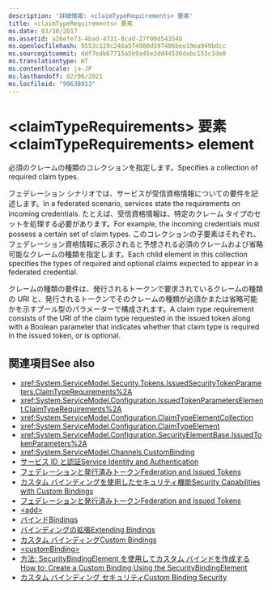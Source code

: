 ```yaml
---
description: '詳細情報: <claimTypeRequirements> 要素'
title: <claimTypeRequirements> 要素
ms.date: 03/30/2017
ms.assetid: a26efe73-4bad-4731-8cad-27f00d54354b
ms.openlocfilehash: 9553c129c246a5f4980d597406bee19ea949bdcc
ms.sourcegitcommit: ddf7edb67715a5b9a45e3dd44536dabc153c1de0
ms.translationtype: HT
ms.contentlocale: ja-JP
ms.lasthandoff: 02/06/2021
ms.locfileid: "99638913"
---
```

# <a name="claimtyperequirements-element"></a><span data-ttu-id="e7c31-103">\<claimTypeRequirements> 要素</span><span class="sxs-lookup"><span data-stu-id="e7c31-103">\<claimTypeRequirements> element</span></span>

<span data-ttu-id="e7c31-104">必須のクレームの種類のコレクションを指定します。</span><span class="sxs-lookup"><span data-stu-id="e7c31-104">Specifies a collection of required claim types.</span></span>  
  
 <span data-ttu-id="e7c31-105">フェデレーション シナリオでは、サービスが受信資格情報についての要件を記述します。</span><span class="sxs-lookup"><span data-stu-id="e7c31-105">In a federated scenario, services state the requirements on incoming credentials.</span></span> <span data-ttu-id="e7c31-106">たとえば、受信資格情報は、特定のクレーム タイプのセットを処理する必要があります。</span><span class="sxs-lookup"><span data-stu-id="e7c31-106">For example, the incoming credentials must possess a certain set of claim types.</span></span> <span data-ttu-id="e7c31-107">このコレクションの子要素はそれぞれ、フェデレーション資格情報に表示されると予想される必須のクレームおよび省略可能なクレームの種類を指定します。</span><span class="sxs-lookup"><span data-stu-id="e7c31-107">Each child element in this collection specifies the types of required and optional claims expected to appear in a federated credential.</span></span>  
  
 <span data-ttu-id="e7c31-108">クレームの種類の要件は、発行されるトークンで要求されているクレームの種類の URI と、発行されるトークンでそのクレームの種類が必須かまたは省略可能かを示すブール型のパラメーターで構成されます。</span><span class="sxs-lookup"><span data-stu-id="e7c31-108">A claim type requirement consists of the URI of the claim type requested in the issued token along with a Boolean parameter that indicates whether that claim type is required in the issued token, or is optional.</span></span>  
  
## <a name="see-also"></a><span data-ttu-id="e7c31-109">関連項目</span><span class="sxs-lookup"><span data-stu-id="e7c31-109">See also</span></span>

- <xref:System.ServiceModel.Security.Tokens.IssuedSecurityTokenParameters.ClaimTypeRequirements%2A>
- <xref:System.ServiceModel.Configuration.IssuedTokenParametersElement.ClaimTypeRequirements%2A>
- <xref:System.ServiceModel.Configuration.ClaimTypeElementCollection>
- <xref:System.ServiceModel.Configuration.ClaimTypeElement>
- <xref:System.ServiceModel.Configuration.SecurityElementBase.IssuedTokenParameters%2A>
- <xref:System.ServiceModel.Channels.CustomBinding>
- [<span data-ttu-id="e7c31-110">サービス ID と認証</span><span class="sxs-lookup"><span data-stu-id="e7c31-110">Service Identity and Authentication</span></span>](../../../wcf/feature-details/service-identity-and-authentication.md)
- [<span data-ttu-id="e7c31-111">フェデレーションと発行済みトークン</span><span class="sxs-lookup"><span data-stu-id="e7c31-111">Federation and Issued Tokens</span></span>](../../../wcf/feature-details/federation-and-issued-tokens.md)
- [<span data-ttu-id="e7c31-112">カスタム バインディングを使用したセキュリティ機能</span><span class="sxs-lookup"><span data-stu-id="e7c31-112">Security Capabilities with Custom Bindings</span></span>](../../../wcf/feature-details/security-capabilities-with-custom-bindings.md)
- [<span data-ttu-id="e7c31-113">フェデレーションと発行済みトークン</span><span class="sxs-lookup"><span data-stu-id="e7c31-113">Federation and Issued Tokens</span></span>](../../../wcf/feature-details/federation-and-issued-tokens.md)
- [\<add>](add-of-claimtyperequirements.md)
- [<span data-ttu-id="e7c31-114">バインド</span><span class="sxs-lookup"><span data-stu-id="e7c31-114">Bindings</span></span>](../../../wcf/bindings.md)
- [<span data-ttu-id="e7c31-115">バインディングの拡張</span><span class="sxs-lookup"><span data-stu-id="e7c31-115">Extending Bindings</span></span>](../../../wcf/extending/extending-bindings.md)
- [<span data-ttu-id="e7c31-116">カスタム バインディング</span><span class="sxs-lookup"><span data-stu-id="e7c31-116">Custom Bindings</span></span>](../../../wcf/extending/custom-bindings.md)
- [\<customBinding>](custombinding.md)
- [<span data-ttu-id="e7c31-117">方法: SecurityBindingElement を使用してカスタム バインドを作成する</span><span class="sxs-lookup"><span data-stu-id="e7c31-117">How to: Create a Custom Binding Using the SecurityBindingElement</span></span>](../../../wcf/feature-details/how-to-create-a-custom-binding-using-the-securitybindingelement.md)
- [<span data-ttu-id="e7c31-118">カスタム バインディング セキュリティ</span><span class="sxs-lookup"><span data-stu-id="e7c31-118">Custom Binding Security</span></span>](../../../wcf/samples/custom-binding-security.md)
